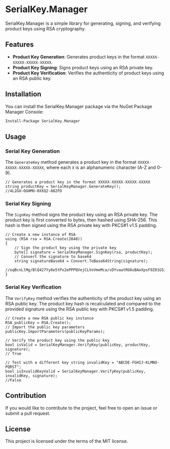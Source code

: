 # SerialKey.Manager

SerialKey.Manager is a simple library for generating, signing, and verifying product keys using RSA cryptography.

## Features

- **Product Key Generation**: Generates product keys in the format `XXXXX-XXXXX-XXXXX-XXXXX`.
- **Product Key Signing**: Signs product keys using an RSA private key.
- **Product Key Verification**: Verifies the authenticity of product keys using an RSA public key.

## Installation

You can install the SerialKey.Manager package via the NuGet Package Manager Console:

```bash
Install-Package SerialKey.Manager
```

## Usage

### Serial Key Generation
 
The `GenerateKey` method generates a product key in the format `XXXXX-XXXXX-XXXXX-XXXXX`, where each `X` is an alphanumeric character (A-Z and 0-9).

```
// Generates a product key in the format XXXXX-XXXXX-XXXXX-XXXXX
string productKey = SerialKeyManager.GenerateKey();
//4L2GU-OGHMU-0XXQ2-882FD
```

### Serial Key Signing

The `SignKey` method signs the product key using an RSA private key. The product key is first converted to bytes, then hashed using SHA-256. This hash is then signed using the RSA private key with PKCS#1 v1.5 padding.

```
// Create a new instance of RSA
using (RSA rsa = RSA.Create(2048))
{
    // Sign the product key using the private key
    byte[] signature = SerialKeyManager.SignKey(rsa, productKey);
    // Convert the signature to base64
    string signatureBase64 = Convert.ToBase64String(signature);
    //oqBcnLlMg/BlQ427Yy6e5tPx2ePPPQVejCLVoVmeMca/vDYvaatROAsBAoXpsF9Z01GSiSyjAJcey8xRKHs1FeYM2wNEkvS89xKzBLym50aQo+T7ja8x1YAXZ3/+aQd5082oA4pxZRy9DYB4rdt+oWSQDidBMBNsinyoxdvrEz85h0Mj+qRvP35KRUQb/BmwpdoHvHzMFmwpXJf44YOBsNZVF1wdAMUKUYe68NHceeVBTu1EhFEP9baC641w4QG03vQfKBOGjKyHma0SSugwCy/LpmGPJqRQwHIB8T4uyVZixcOx6AaN3Wz3dKaRoWyKFPsat7XNAdi3hkCEk6ewMw==
}
```

### Serial Key Verification

The `VerifyKey` method verifies the authenticity of the product key using an RSA public key. The product key hash is recalculated and compared to the provided signature using the RSA public key with PKCS#1 v1.5 padding.

```
// Create a new RSA public key instance  
RSA publicKey = RSA.Create(); 
// Import the public key parameters
publicKey.ImportParameters(publicKeyParams); 

// Verify the product key using the public key 
bool isValid = SerialKeyManager.VerifyKey(publicKey, productKey, signature);
// True

// Test with a different key string invalidKey = "ABCDE-FGHIJ-KLMNO-PQRST"; 
bool isInvalidKeyValid = SerialKeyManager.VerifyKey(publicKey, invalidKey, signature);
//False
```

## Contribution

If you would like to contribute to the project, feel free to open an issue or submit a pull request.

## License

This project is licensed under the terms of the MIT license.